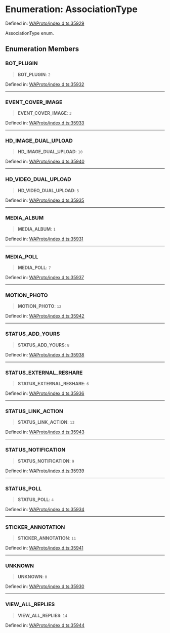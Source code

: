 # Enumeration: AssociationType

Defined in: [WAProto/index.d.ts:35929](https://github.com/Fokusdotid/bail/blob/fcd0cec6f26de1fb545eb2e03fa5c63fbad99d3d/WAProto/index.d.ts#L35929)

AssociationType enum.

## Enumeration Members

### BOT\_PLUGIN

> **BOT\_PLUGIN**: `2`

Defined in: [WAProto/index.d.ts:35932](https://github.com/Fokusdotid/bail/blob/fcd0cec6f26de1fb545eb2e03fa5c63fbad99d3d/WAProto/index.d.ts#L35932)

***

### EVENT\_COVER\_IMAGE

> **EVENT\_COVER\_IMAGE**: `3`

Defined in: [WAProto/index.d.ts:35933](https://github.com/Fokusdotid/bail/blob/fcd0cec6f26de1fb545eb2e03fa5c63fbad99d3d/WAProto/index.d.ts#L35933)

***

### HD\_IMAGE\_DUAL\_UPLOAD

> **HD\_IMAGE\_DUAL\_UPLOAD**: `10`

Defined in: [WAProto/index.d.ts:35940](https://github.com/Fokusdotid/bail/blob/fcd0cec6f26de1fb545eb2e03fa5c63fbad99d3d/WAProto/index.d.ts#L35940)

***

### HD\_VIDEO\_DUAL\_UPLOAD

> **HD\_VIDEO\_DUAL\_UPLOAD**: `5`

Defined in: [WAProto/index.d.ts:35935](https://github.com/Fokusdotid/bail/blob/fcd0cec6f26de1fb545eb2e03fa5c63fbad99d3d/WAProto/index.d.ts#L35935)

***

### MEDIA\_ALBUM

> **MEDIA\_ALBUM**: `1`

Defined in: [WAProto/index.d.ts:35931](https://github.com/Fokusdotid/bail/blob/fcd0cec6f26de1fb545eb2e03fa5c63fbad99d3d/WAProto/index.d.ts#L35931)

***

### MEDIA\_POLL

> **MEDIA\_POLL**: `7`

Defined in: [WAProto/index.d.ts:35937](https://github.com/Fokusdotid/bail/blob/fcd0cec6f26de1fb545eb2e03fa5c63fbad99d3d/WAProto/index.d.ts#L35937)

***

### MOTION\_PHOTO

> **MOTION\_PHOTO**: `12`

Defined in: [WAProto/index.d.ts:35942](https://github.com/Fokusdotid/bail/blob/fcd0cec6f26de1fb545eb2e03fa5c63fbad99d3d/WAProto/index.d.ts#L35942)

***

### STATUS\_ADD\_YOURS

> **STATUS\_ADD\_YOURS**: `8`

Defined in: [WAProto/index.d.ts:35938](https://github.com/Fokusdotid/bail/blob/fcd0cec6f26de1fb545eb2e03fa5c63fbad99d3d/WAProto/index.d.ts#L35938)

***

### STATUS\_EXTERNAL\_RESHARE

> **STATUS\_EXTERNAL\_RESHARE**: `6`

Defined in: [WAProto/index.d.ts:35936](https://github.com/Fokusdotid/bail/blob/fcd0cec6f26de1fb545eb2e03fa5c63fbad99d3d/WAProto/index.d.ts#L35936)

***

### STATUS\_LINK\_ACTION

> **STATUS\_LINK\_ACTION**: `13`

Defined in: [WAProto/index.d.ts:35943](https://github.com/Fokusdotid/bail/blob/fcd0cec6f26de1fb545eb2e03fa5c63fbad99d3d/WAProto/index.d.ts#L35943)

***

### STATUS\_NOTIFICATION

> **STATUS\_NOTIFICATION**: `9`

Defined in: [WAProto/index.d.ts:35939](https://github.com/Fokusdotid/bail/blob/fcd0cec6f26de1fb545eb2e03fa5c63fbad99d3d/WAProto/index.d.ts#L35939)

***

### STATUS\_POLL

> **STATUS\_POLL**: `4`

Defined in: [WAProto/index.d.ts:35934](https://github.com/Fokusdotid/bail/blob/fcd0cec6f26de1fb545eb2e03fa5c63fbad99d3d/WAProto/index.d.ts#L35934)

***

### STICKER\_ANNOTATION

> **STICKER\_ANNOTATION**: `11`

Defined in: [WAProto/index.d.ts:35941](https://github.com/Fokusdotid/bail/blob/fcd0cec6f26de1fb545eb2e03fa5c63fbad99d3d/WAProto/index.d.ts#L35941)

***

### UNKNOWN

> **UNKNOWN**: `0`

Defined in: [WAProto/index.d.ts:35930](https://github.com/Fokusdotid/bail/blob/fcd0cec6f26de1fb545eb2e03fa5c63fbad99d3d/WAProto/index.d.ts#L35930)

***

### VIEW\_ALL\_REPLIES

> **VIEW\_ALL\_REPLIES**: `14`

Defined in: [WAProto/index.d.ts:35944](https://github.com/Fokusdotid/bail/blob/fcd0cec6f26de1fb545eb2e03fa5c63fbad99d3d/WAProto/index.d.ts#L35944)
